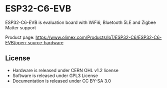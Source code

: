 # ESP32-C6-EVB
ESP32-C6-EVB is evaluation board with WiFi6, Bluetooth 5LE and Zigbee Matter support

Product page: https://www.olimex.com/Products/IoT/ESP32-C6/ESP32-C6-EVB/open-source-hardware
## License
* Hardware is released under CERN OHL v1.2 license
* Software is released under GPL3 License
* Documentation is released under CC BY-SA 3.0